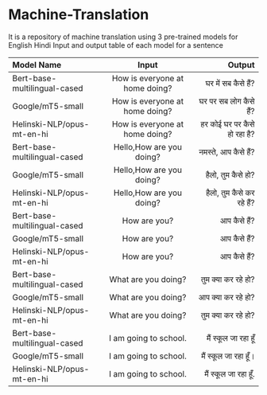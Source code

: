 # Machine-Translation
It is a repository of machine translation using 3 pre-trained models for English Hindi
Input and output table of each model for a sentence

| Model Name                     | Input                              | Output                      |
| :---                           |     :---:                          |          ---:               |
| Bert-base-multilingual-cased   | How is everyone at home doing?     |घर में सब कैसे हैं?               |
| Google/mT5-small               | How is everyone at home doing?     |घर पर सब लोग कैसे हैं?          |
| Helinski-NLP/opus-mt-en-hi     | How is everyone at home doing?     |हर कोई घर पर कैसे हो रहा है?     |
| Bert-base-multilingual-cased   | Hello,How are you doing?           | नमस्ते, आप कैसे हैं?            |
| Google/mT5-small               | Hello,How are you doing?           |हैलो, तुम कैसे हो?               |
| Helinski-NLP/opus-mt-en-hi     | Hello,How are you doing?           |हैलो, तुम कैसे कर रहे हैं?         |
| Bert-base-multilingual-cased   | How are you?                       |आप कैसे हैं?                   |
| Google/mT5-small               | How are you?                       |आप कैसे हैं?                    |
| Helinski-NLP/opus-mt-en-hi     | How are you?                       |आप कैसे हैं?                    |
| Bert-base-multilingual-cased   | What are you doing?                |तुम क्या कर रहे हो?             |
| Google/mT5-small               | What are you doing?                |आप क्या कर रहे हो?             |
| Helinski-NLP/opus-mt-en-hi     | What are you doing?                |तुम क्या कर रहे हो?              |
| Bert-base-multilingual-cased   | I am going to school.              |मैं स्कूल जा रहा हूँ               |
| Google/mT5-small               | I am going to school.              |मैं स्कूल जा रहा हूँ।               |
| Helinski-NLP/opus-mt-en-hi     | I am going to school.              |मैं स्कूल जा रहा हूँ.               |
